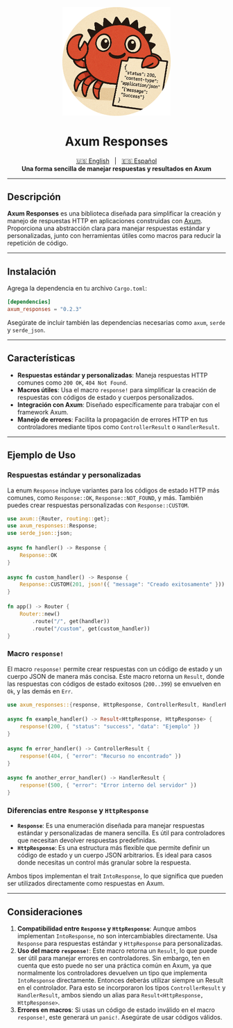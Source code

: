 <div align="center">
    <img src="./images/logo.png" width=250 />
</div>

<div align="center">
    <h1>Axum Responses</h1>
</div>

<div align="center">
  <a href="README.md" title="English README">🇺🇸 English</a>
  &nbsp;&nbsp;|&nbsp;&nbsp;
  <a href="README[ES].md" title="README en Español">🇪🇸 Español</a>
</div>

<div align="center">
    <strong>Una forma sencilla de manejar respuestas y resultados en Axum</strong>
</div>

---

## Descripción

**Axum Responses** es una biblioteca diseñada para simplificar la creación y manejo de respuestas HTTP en aplicaciones construidas con [Axum](https://github.com/tokio-rs/axum). Proporciona una abstracción clara para manejar respuestas estándar y personalizadas, junto con herramientas útiles como macros para reducir la repetición de código.

---

## Instalación

Agrega la dependencia en tu archivo `Cargo.toml`:

```toml
[dependencies]
axum_responses = "0.2.3"
```

Asegúrate de incluir también las dependencias necesarias como `axum`, `serde` y `serde_json`.

---

## Características

- **Respuestas estándar y personalizadas**: Maneja respuestas HTTP comunes como `200 OK`, `404 Not Found`.
- **Macros útiles**: Usa el macro `response!` para simplificar la creación de respuestas con códigos de estado y cuerpos personalizados.
- **Integración con Axum**: Diseñado específicamente para trabajar con el framework Axum.
- **Manejo de errores**: Facilita la propagación de errores HTTP en tus controladores mediante tipos como `ControllerResult` o `HandlerResult`.

---

## Ejemplo de Uso

### Respuestas estándar y personalizadas

La enum `Response` incluye variantes para los códigos de estado HTTP más comunes, como `Response::OK`, `Response::NOT_FOUND`, y más. También puedes crear respuestas personalizadas con `Response::CUSTOM`.

```rust
use axum::{Router, routing::get};
use axum_responses::Response;
use serde_json::json;

async fn handler() -> Response {
    Response::OK
}

async fn custom_handler() -> Response {
    Response::CUSTOM(201, json!({ "message": "Creado exitosamente" }))
}

fn app() -> Router {
    Router::new()
        .route("/", get(handler))
        .route("/custom", get(custom_handler))
}
```

### Macro `response!`

El macro `response!` permite crear respuestas con un código de estado y un cuerpo JSON de manera más concisa. Este macro retorna un `Result`, donde las respuestas con códigos de estado exitosos (`200..399`) se envuelven en `Ok`, y las demás en `Err`.

```rust
use axum_responses::{response, HttpResponse, ControllerResult, HandlerResult};

async fn example_handler() -> Result<HttpResponse, HttpResponse> {
    response!(200, { "status": "success", "data": "Ejemplo" })
}

async fn error_handler() -> ControllerResult {
    response!(404, { "error": "Recurso no encontrado" })
}

async fn another_error_handler() -> HandlerResult {
    response!(500, { "error": "Error interno del servidor" })
}

```

### Diferencias entre `Response` y `HttpResponse`

- **`Response`**: Es una enumeración diseñada para manejar respuestas estándar y personalizadas de manera sencilla. Es útil para controladores que necesitan devolver respuestas predefinidas.
- **`HttpResponse`**: Es una estructura más flexible que permite definir un código de estado y un cuerpo JSON arbitrarios. Es ideal para casos donde necesitas un control más granular sobre la respuesta.

Ambos tipos implementan el trait `IntoResponse`, lo que significa que pueden ser utilizados directamente como respuestas en Axum.

---

## Consideraciones

1. **Compatibilidad entre `Response` y `HttpResponse`**: Aunque ambos implementan `IntoResponse`, no son intercambiables directamente. Usa `Response` para respuestas estándar y `HttpResponse` para personalizadas.
2. **Uso del macro `response!`**: Este macro retorna un `Result`, lo que puede ser útil para manejar errores en controladores. Sin embargo, ten en cuenta que esto puede no ser una práctica común en Axum, ya que normalmente los controladores devuelven un tipo que implementa `IntoResponse` directamente. Entonces deberás utilizar siempre un Result en el controlador. Para esto se incorporaron los tipos `ControllerResult` y `HandlerResult`, ambos siendo un alias para `Result<HttpResponse, HttpResponse>`.
3. **Errores en macros**: Si usas un código de estado inválido en el macro `response!`, este generará un `panic!`. Asegúrate de usar códigos válidos.
